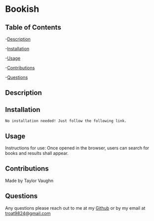   # Bookish
  
  ## Table of Contents
  

-[Description](#description)

-[Installation](#Installation)

-[Usage](#Usage)

-[Contributions](#Contributions)

-[Questions](#Questions)

  ## Description 


  
  ## Installation 
    No installation needed! Just follow the following link.



  ## Usage 
  Instructions for use:
  Once opened in the browser, users can search for books and results shall appear. 
  
  ## Contributions 
  Made by Taylor Vaughn 

  ## Questions 
  Any questions please reach out to me at my [Github](https://github.com/troat9824)
   or by my email at  troat9824@gmail.com